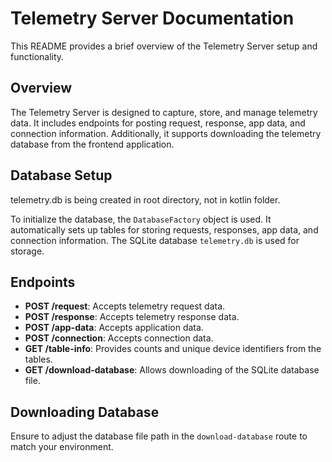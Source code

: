 # Telemetry Server Documentation

This README provides a brief overview of the Telemetry Server setup and functionality.

## Overview

The Telemetry Server is designed to capture, store, and manage telemetry data. It includes endpoints for posting request, response, app data, and connection information. Additionally, it supports downloading the telemetry database from the frontend application.

## Database Setup

telemetry.db is being created in root directory, not in kotlin folder.

To initialize the database, the `DatabaseFactory` object is used. It automatically sets up tables for storing requests, responses, app data, and connection information. The SQLite database `telemetry.db` is used for storage.

## Endpoints

- **POST /request**: Accepts telemetry request data.
- **POST /response**: Accepts telemetry response data.
- **POST /app-data**: Accepts application data.
- **POST /connection**: Accepts connection data.
- **GET /table-info**: Provides counts and unique device identifiers from the tables.
- **GET /download-database**: Allows downloading of the SQLite database file.

## Downloading Database

Ensure to adjust the database file path in the `download-database` route to match your environment.


